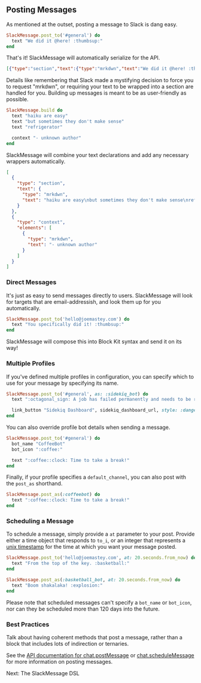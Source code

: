 ## Posting Messages

As mentioned at the outset, posting a message to Slack is dang easy.

```ruby
SlackMessage.post_to('#general') do
  text "We did it @here! :thumbsup:"
end
```

That's it! SlackMessage will automatically serialize for the API.

```json
[{"type":"section","text":{"type":"mrkdwn","text":"We did it @here! :thumbsup:"}}]
```

Details like remembering that Slack made a mystifying decision to force you to
request "mrkdwn", or requiring your text to be wrapped into a section are
handled for you. Building up messages is meant to be as user-friendly as
possible.

```ruby
SlackMessage.build do
  text "haiku are easy"
  text "but sometimes they don't make sense"
  text "refrigerator"

  context "- unknown author"
end
```

SlackMessage will combine your text declarations and add any necessary wrappers
automatically.

```json
[
  {
    "type": "section",
    "text": {
      "type": "mrkdwn",
      "text": "haiku are easy\nbut sometimes they don't make sense\nrefrigerator"
    }
  },
  {
    "type": "context",
    "elements": [
      {
        "type": "mrkdwn",
        "text": "- unknown author"
      }
    ]
  }
]
```

### Direct Messages

It's just as easy to send messages directly to users. SlackMessage will look
for targets that are email-addressish, and look them up for you automatically.

```ruby
SlackMessage.post_to('hello@joemastey.com') do
  text "You specifically did it! :thumbsup:"
end
```

SlackMessage will compose this into Block Kit syntax and send it on its way!

### Multiple Profiles

If you've defined multiple profiles in configuration, you can specify which to
use for your message by specifying its name.

```ruby
SlackMessage.post_to('#general', as: :sidekiq_bot) do
  text ":octagonal_sign: A job has failed permanently and needs to be rescued."

  link_button "Sidekiq Dashboard", sidekiq_dashboard_url, style: :danger
end
```

You can also override profile bot details when sending a message.

```ruby
SlackMessage.post_to('#general') do
  bot_name "CoffeeBot"
  bot_icon ":coffee:"

  text ":coffee::clock: Time to take a break!"
end
```

Finally, if your profile specifies a `default_channel`, you can also post with
the `post_as` shorthand.

```ruby
SlackMessage.post_as(:coffeebot) do
  text ":coffee::clock: Time to take a break!"
end
```

### Scheduling a Message

To schedule a message, simply provide a `at` parameter to your post. Provide
either a time object that responds to `to_i`, or an integer that represents a
[unix timestamp](https://en.wikipedia.org/wiki/Unix_time) for the time at which
you want your message posted.

```ruby
SlackMessage.post_to('hello@joemastey.com', at: 20.seconds.from_now) do
  text "From the top of the key. :basketball:"
end

SlackMessage.post_as(:basketball_bot, at: 20.seconds.from_now) do
  text "Boom shakalaka! :explosion:"
end
```

Please note that scheduled messages can't specify a `bot_name` or `bot_icon`,
nor can they be scheduled more than 120 days into the future.

### Best Practices

Talk about having coherent methods that post a message, rather than a block
that includes lots of indirection or ternaries.

See the [API documentation for
chat.postMessage](https://api.slack.com/methods/chat.postMessage) or
[chat.scheduleMessage](https://api.slack.com/methods/chat.scheduleMessage) for
more information on posting messages.

Next: The SlackMessage DSL
